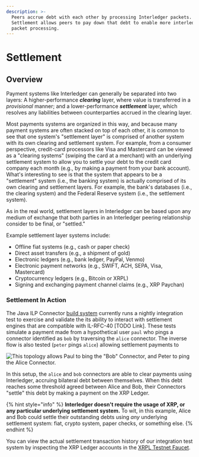 ```yaml
---
description: >-
  Peers accrue debt with each other by processing Interledger packets.
  Settlement allows peers to pay down that debt to enable more interledger
  packet processing.
---
```


# Settlement

## Overview

Payment systems like Interledger can generally be separated into two layers: A higher-performance _**clearing**_ layer, where value is transferred in a _provisional_ manner; and a lower-performance _**settlement**_ layer, which resolves any liabilities between counterparties accrued in the clearing layer. 

Most payments systems are organized in this way, and because many payment systems are often stacked on top of each other, it is common to see that one system's "settlement layer" is comprised of another system with its own clearing and settlement system. For example, from a consumer perspective, credit-card processors like Visa and Mastercard can be viewed as a "clearing systems" \(swiping the card at a merchant\) with an underlying settlement system to allow you to settle your debt to the credit card company each month \(e.g., by making a payment from your bank account\). What's interesting to see is that the system that appears to be a "settlement" system \(i.e., the banking system\) is actually comprised of its own clearing and settlement layers. For example, the bank's databases \(i.e., the clearing system\) and the Federal Reserve system \(i.e., the settlement system\).

As in the real world, settlement layers in Interledger can be based upon any medium of exchange that both parties in an Interledger peering relationship consider to be final, or "settled." 

Example settlement layer systems include:

* Offline fiat systems \(e.g., cash or paper check\)
* Direct asset transfers \(e.g., a shipment of gold\)
* Electronic ledgers \(e.g., bank ledger, PayPal, Venmo\)
* Electronic payment networks \(e.g., SWIFT, ACH, SEPA, Visa, Mastercard\)
* Cryptocurrency ledgers \(e.g., Bitcoin or XRPL\)
* Signing and exchanging payment channel claims \(e.g., XRP Paychan\)

### Settlement In Action

The Java ILP Connector [build system](https://circleci.com/gh/sappenin/java-ilpv4-connector) currently runs a nightly integration test to exercise and validate the its ability to interact with settlement engines that are compatible with IL-RFC-40 \[TODO Link\]. These tests simulate a payment made from a hypothetical user `paul` who pings a connector identified as `bob` by traversing the `alice` connector. The inverse flow is also tested \(`peter` pings `alice`\) allowing settlement payments to 

![This topology allows Paul to bing the &quot;Bob&quot; Connector, and Peter to ping the Alice Connector.](../.gitbook/assets/settlementenginetopologies%20%281%29.svg)

In this setup, the `alice` and `bob` connectors are able to clear payments using Interledger, accruing bilateral debt between themselves. When this debt reaches some threshold agreed between Alice and Bob, their Connectors "settle" this debt by making a payment on the XRP Ledger. 

{% hint style="info" %}
**Interledger doesn't require the usage of XRP, or any particular underlying settlement system.** To wit, in this example, Alice and Bob could settle their outstanding debts using _any_ underlying settlement system: fiat, crypto system, paper checks, or something else.
{% endhint %}

You can view the actual settlement transaction history of our integration test system by inspecting the XRP Ledger accounts in the [XRPL Testnet Faucet](https://xrpl.org/xrp-ledger-rpc-tool.html).

